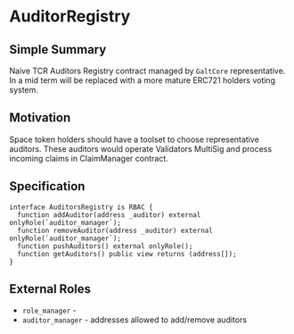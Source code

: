 # AuditorRegistry

## Simple Summary
Naive TCR Auditors Registry contract managed by `GaltCore` representative. In a mid term will be replaced with a more mature ERC721 holders voting system.

## Motivation
Space token holders should have a toolset to choose representative auditors. These auditors would operate Validators MultiSig and process
incoming claims in ClaimManager contract.

## Specification
```solidity
interface AuditorsRegistry is RBAC {
  function addAuditor(address _auditor) external onlyRole(`auditor_manager`);
  function removeAuditor(address _auditor) external onlyRole(`auditor_manager`);
  function pushAuditors() external onlyRole();
  function getAuditors() public view returns (address[]);
}
```

## External Roles
* `role_manager` - 
* `auditor_manager` - addresses allowed to add/remove auditors 
